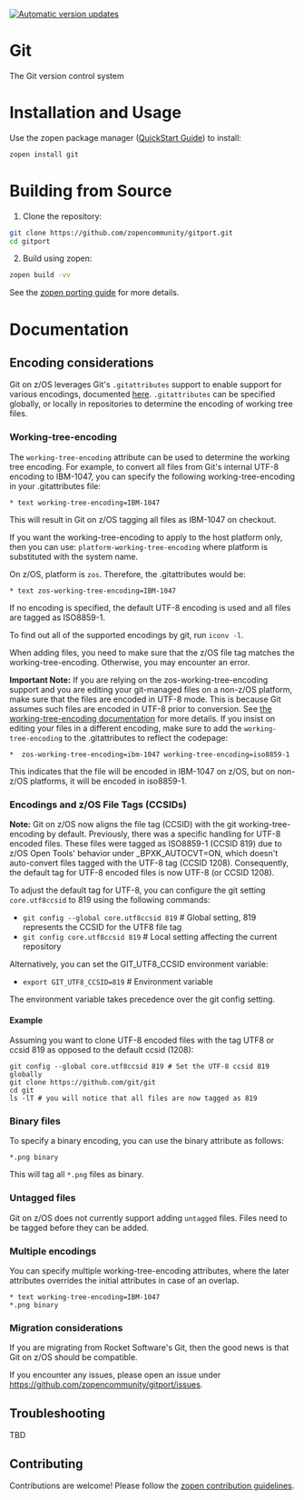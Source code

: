 [![Automatic version updates](https://github.com/ZOSOpenTools/gitport/actions/workflows/bump.yml/badge.svg)](https://github.com/ZOSOpenTools/gitport/actions/workflows/bump.yml)

# Git

The Git version control system

# Installation and Usage

Use the zopen package manager ([QuickStart Guide](https://zopen.community/#/Guides/QuickStart)) to install:
```bash
zopen install git
```

# Building from Source

1. Clone the repository:
```bash
git clone https://github.com/zopencommunity/gitport.git
cd gitport
```
2. Build using zopen:
```bash
zopen build -vv
```

See the [zopen porting guide](https://zopen.community/#/Guides/Porting) for more details.

# Documentation
## Encoding considerations
Git on z/OS leverages Git's `.gitattributes` support to enable support for various encodings, documented [here](https://git-scm.com/docs/gitattributes). 
`.gitattributes` can be specified globally, or locally in repositories to determine the encoding of working tree files.

### Working-tree-encoding
The `working-tree-encoding` attribute can be used to determine the working tree encoding. For example,
to convert all files from Git's internal UTF-8 encoding to IBM-1047, you can specify the following working-tree-encoding in your .gitattributes file:
```
* text working-tree-encoding=IBM-1047
```
This will result in Git on z/OS tagging all files as IBM-1047 on checkout. 

If you want the working-tree-encoding to apply to the host platform only, then you can use:
`platform-working-tree-encoding` where platform is substituted with the system name.

On z/OS, platform is `zos`. Therefore, the .gitattributes would be:
```
* text zos-working-tree-encoding=IBM-1047
```

If no encoding is specified, the default UTF-8 encoding is used and all files are tagged as ISO8859-1. 

To find out all of the supported encodings by git, run `iconv -l`.

When adding files, you need to make sure that the z/OS file tag matches the working-tree-encoding. Otherwise, you may encounter an error.

**Important Note:** If you are relying on the zos-working-tree-encoding support and you are editing your git-managed files on a non-z/OS platform, make sure that the files are encoded in UTF-8 mode. This is because Git assumes such files are encoded in UTF-8 prior to conversion. See [the working-tree-encoding documentation](https://git-scm.com/docs/gitattributes#_working_tree_encoding) for more details.  If you insist on editing your files in a different encoding, make sure to add the `working-tree-encoding` to the .gitattributes to reflect the codepage:

```
*  zos-working-tree-encoding=ibm-1047 working-tree-encoding=iso8859-1
```
This indicates that the file will be encoded in IBM-1047 on z/OS, but on non-z/OS platforms, it will be encoded in iso8859-1. 

### Encodings and z/OS File Tags (CCSIDs)

**Note:** Git on z/OS now aligns the file tag (CCSID) with the git working-tree-encoding by default. Previously, there was a specific handling for UTF-8 encoded files. These files were tagged as ISO8859-1 (CCSID 819) due to z/OS Open Tools' behavior under _BPXK_AUTOCVT=ON, which doesn't auto-convert files tagged with the UTF-8 tag (CCSID 1208).
Consequently, the default tag for UTF-8 encoded files is now UTF-8 (or CCSID 1208).

To adjust the default tag for UTF-8, you can configure the git setting `core.utf8ccsid` to 819 using the following commands:

- `git config --global core.utf8ccsid 819` # Global setting, 819 represents the CCSID for the UTF8 file tag
- `git config core.utf8ccsid 819` # Local setting affecting the current repository

Alternatively, you can set the GIT_UTF8_CCSID environment variable:

- `export GIT_UTF8_CCSID=819` # Environment variable

The environment variable takes precedence over the git config setting.

#### Example
Assuming you want to clone UTF-8 encoded files with the tag UTF8 or ccsid 819 as opposed to the default ccsid (1208):

```
git config --global core.utf8ccsid 819 # Set the UTF-8 ccsid 819 globally
git clone https://github.com/git/git
cd git
ls -lT # you will notice that all files are now tagged as 819
```

### Binary files
To specify a binary encoding, you can use the binary attribute as follows:
```
*.png binary
```
This will tag all `*.png` files as binary.

### Untagged files
Git on z/OS does not currently support adding `untagged` files. Files need to be tagged before
they can be added.

### Multiple encodings
You can specify multiple working-tree-encoding attributes, where the later attributes overrides the initial attributes in case of an overlap.
```
* text working-tree-encoding=IBM-1047
*.png binary
```

### Migration considerations
If you are migrating from Rocket Software's Git, then the good news is that Git on z/OS should be compatible. 

If you encounter any issues, please open an issue under https://github.com/zopencommunity/gitport/issues.

## Troubleshooting
TBD

## Contributing
Contributions are welcome! Please follow the [zopen contribution guidelines](https://github.com/zopencommunity/meta/blob/main/CONTRIBUTING.md).
